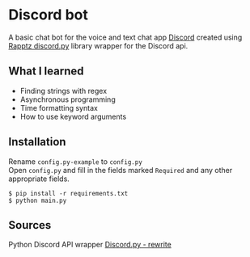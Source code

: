 # Discord bot
A basic chat bot for the voice and text chat app [Discord](https://discordapp.com/) created using [Rapptz discord.py](https://github.com/Rapptz/discord.py) library wrapper for the Discord api.

## What I learned
* Finding strings with regex
* Asynchronous programming
* Time formatting syntax
* How to use keyword arguments

## Installation
Rename `config.py-example` to `config.py`\
Open `config.py` and fill in the fields marked `Required` and any other appropriate fields.
```
$ pip install -r requirements.txt
$ python main.py
 ```
 
## Sources
Python Discord API wrapper [Discord.py - rewrite](https://github.com/Rapptz/discord.py)